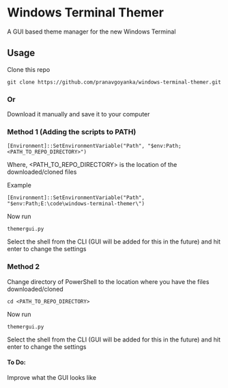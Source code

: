 # Windows Terminal Themer
A GUI based theme manager for the new Windows Terminal

## Usage

Clone this repo

```
git clone https://github.com/pranavgoyanka/windows-terminal-themer.git
```
### Or 
Download it manually and save it to your computer

### Method 1 (Adding the scripts to PATH)

```
[Environment]::SetEnvironmentVariable("Path", "$env:Path;<PATH_TO_REPO_DIRECTORY>")
```
Where, <PATH_TO_REPO_DIRECTORY> is the location of the downloaded/cloned files

Example

```
[Environment]::SetEnvironmentVariable("Path", "$env:Path;E:\code\windows-terminal-themer\")
```

Now run

```
themergui.py
```

Select the shell from the CLI (GUI will be added for this in the future) and hit enter to change the settings

### Method 2 

Change directory of PowerShell to the location where you have the files downloaded/cloned

```
cd <PATH_TO_REPO_DIRECTORY>
```

Now run

```
themergui.py
```

Select the shell from the CLI (GUI will be added for this in the future) and hit enter to change the settings


#### To Do:
Improve what the GUI looks like
